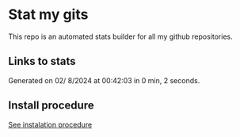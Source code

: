 # Stat my gits

This repo is an automated stats builder for all my github repositories.

## Links to stats


Generated on 02/ 8/2024 at 00:42:03 in 0 min, 2 seconds.

## Install procedure

[See instalation procedure](./src/install.md)
